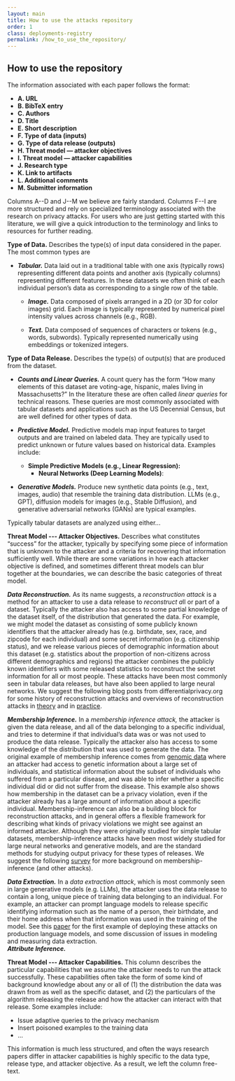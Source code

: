 ```yaml
---
layout: main
title: How to use the attacks repository
order: 1
class: deployments-registry
permalink: /how_to_use_the_repository/
---
```


## How to use the repository

The information associated with each paper follows the format:
- **A. URL**
- **B. BibTeX entry**
- **C. Authors**
- **D. Title**
- **E. Short description**
- **F. Type of data (inputs)**
- **G. Type of data release (outputs)**
- **H. Threat model — attacker objectives**
- **I. Threat model — attacker capabilities**
- **J. Research type**
- **K. Link to artifacts**
- **L. Additional comments**
- **M. Submitter information**


Columns A--D and J--M we believe are fairly standard.  Columns F--I are more structured and rely on specialized terminology associated with the research on privacy attacks.  For users who are just getting started with this literature, we will give a quick introduction to the terminology and links to resources for further reading.  
   
**Type of Data.**  Describes the type(s) of input data considered in the paper.  The most common types are

* ***Tabular.***  Data laid out in a traditional table with one axis (typically rows)  representing different data points and another axis (typically columns) representing different features.  In these datasets we often think of each individual person’s data as corresponding to a single row of the table.


  * ***Image.*** Data composed of pixels arranged in a 2D (or 3D for color images) grid. Each image is typically represented by numerical pixel intensity values across channels (e.g., RGB).


  * ***Text.*** Data composed of sequences of characters or tokens (e.g., words, subwords). Typically represented numerically using embeddings or tokenized integers. 

**Type of Data Release.**  Describes the type(s) of output(s) that are produced from the dataset.

* ***Counts and Linear Queries.*** A count query has the form “How many elements of this dataset are voting-age, hispanic, males living in Massachusetts?”  In the literature these are often called *linear queries* for technical reasons.  These queries are most commonly associated with tabular datasets and applications such as the US Decennial Census, but are well defined for other types of data.


* ***Predictive Model.***  Predictive models map input features to target outputs and are trained on labeled data. They are typically used to predict unknown or future values based on historical data. Examples include:  
  * **Simple Predictive Models (e.g., Linear Regression):**   
    * **Neural Networks (Deep Learning Models)**: 

* ***Generative Models.***  Produce new synthetic data points (e.g., text, images, audio) that resemble the training data distribution. LLMs (e.g., GPT), diffusion models for images (e.g., Stable Diffusion), and generative adversarial networks (GANs) are typical examples.

Typically tabular datasets are analyzed using either...

**Threat Model \--- Attacker Objectives.**  Describes what constitutes “success” for the attacker, typically by specifying some piece of  information that is unknown to the attacker and a criteria for recovering that information sufficiently well.  While there are some variations in how each attacker objective is defined, and sometimes different threat models can blur together at the boundaries, we can describe the basic categories of threat model.

***Data Reconstruction.*** As its name suggests, a *reconstruction attack* is a method for an attacker to use a data release to *reconstruct a*ll or part of a dataset.  Typically the attacker also has access to some partial knowledge of the dataset itself, of the distribution that generated the data.  For example, we might model the dataset as consisting of some publicly known identifiers that the attacker already has (e.g. birthdate, sex, race, and zipcode for each individual) and some secret information (e.g. citizenship status), and we release various pieces of demographic information about this dataset (e.g. statistics about the proportion of non-citizens across different demographics and regions) the attacker combines the publicly known identifiers with some released statistics to reconstruct the secret information for all or most people.  These attacks have been most commonly seen in tabular data releases, but have also been applied to large neural networks.  We suggest the following blog posts from differentialprivacy.org for some history of reconstruction attacks and overviews of reconstruction attacks in [theory](https://differentialprivacy.org/reconstruction-theory/) and in [practice](https://differentialprivacy.org/diffix-attack/).   
   
***Membership Inference.*** In a *membership inference attack,* the attacker is given the data release, and all of the data belonging to a specific individual, and tries to determine if that individual’s data was or was not used to produce the data release.  Typically the attacker also has access to some knowledge of the distribution that was used to generate the data.  The original example of membership inference comes from [genomic data](https://journals.plos.org/plosgenetics/article?id=10.1371/journal.pgen.1000167) where an attacker had access to genetic information about a large set of individuals, and statistical information about the subset of individuals who suffered from a particular disease, and was able to infer whether a specific individual did or did not suffer from the disease.  This example also shows how membership in the dataset can be a privacy violation, even if the attacker already has a large amount of information about a specific individual.  Membership-inference can also be a building block for reconstruction attacks, and in general offers a flexible framework for describing what kinds of privacy violations we might see against an informed attacker.  Although they were originally studied for simple tabular datasets, membership-inference attacks have been most widely studied for large neural networks and generative models, and are the standard methods for studying output privacy for these types of releases.  We suggest the following [survey](https://www.annualreviews.org/content/journals/10.1146/annurev-statistics-060116-054123) for more background on membership-inference (and other attacks).

***Data Extraction.*** In a *data extraction attack*, which is most commonly seen in large generative models (e.g. LLMs), the attacker uses the data release to contain a long, unique piece of training data belonging to an individual.  For example, an attacker can prompt language models to release specific identifying information such as the name of a person, their birthdate, and their home address when that information was used in the training of the model.  See this [paper](https://arxiv.org/abs/2012.07805) for the first example of deploying these attacks on production language models, and some discussion of issues in modeling and measuring data extraction.  
	***Attribute Inference.***

**Threat Model \--- Attacker Capabilities.**  This column describes the particular capabilities that we assume the attacker needs to run the attack successfully.  These capabilities often take the form of some kind of background knowledge about any or all of (1) the distribution the data was drawn from as well as the specific dataset, and (2) the particulars of the algorithm releasing the release and how the attacker can interact with that release.  Some examples include:

* Issue adaptive queries to the privacy mechanism   
* Insert poisoned examples to the training data  
* …

This information is much less structured, and often the ways research papers differ in attacker capabilities is highly specific to the data type, release type, and attacker objective.  As a result, we left the column free-text.   

